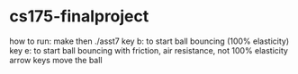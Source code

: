 # cs175-finalproject
how to run:
make then ./asst7
key b: to start ball bouncing (100% elasticity)
key e: to start ball bouncing with friction, air resistance, not 100% elasticity
arrow keys move the ball